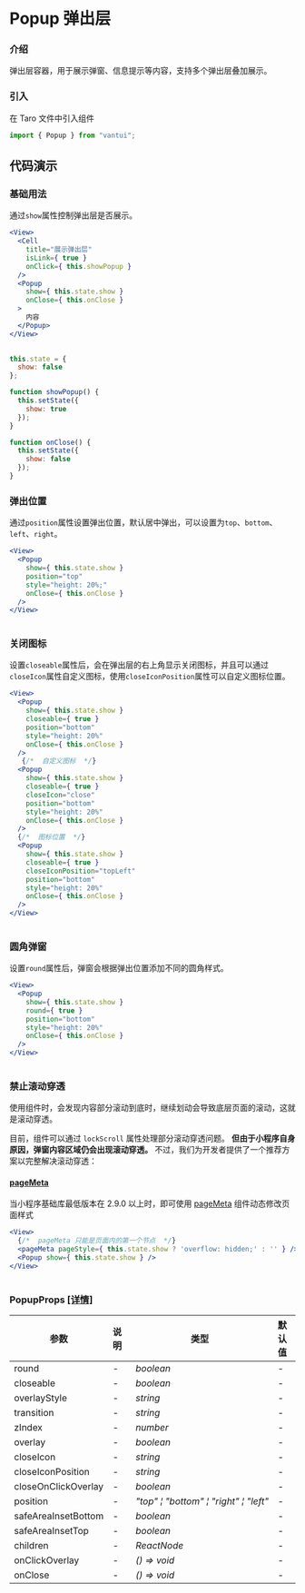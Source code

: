 # Popup 弹出层

### 介绍

弹出层容器，用于展示弹窗、信息提示等内容，支持多个弹出层叠加展示。

### 引入

在 Taro 文件中引入组件

```js
import { Popup } from "vantui"; 
```

## 代码演示

### 基础用法

通过`show`属性控制弹出层是否展示。

```jsx
<View>
  <Cell
    title="展示弹出层"
    isLink={ true }
    onClick={ this.showPopup }
  />
  <Popup
    show={ this.state.show }
    onClose={ this.onClose }
  >
    内容
  </Popup>
</View>
 
```

```js
this.state = {
  show: false
};

function showPopup() {
  this.setState({
    show: true
  });
}

function onClose() {
  this.setState({
    show: false
  });
} 
```

### 弹出位置

通过`position`属性设置弹出位置，默认居中弹出，可以设置为`top`、`bottom`、`left`、`right`。

```jsx
<View>
  <Popup
    show={ this.state.show }
    position="top"
    style="height: 20%;"
    onClose={ this.onClose }
  />
</View>
 
```

### 关闭图标

设置`closeable`属性后，会在弹出层的右上角显示关闭图标，并且可以通过`closeIcon`属性自定义图标，使用`closeIconPosition`属性可以自定义图标位置。

```jsx
<View>
  <Popup
    show={ this.state.show }
    closeable={ true }
    position="bottom"
    style="height: 20%"
    onClose={ this.onClose }
  />
   {/*  自定义图标  */}
  <Popup
    show={ this.state.show }
    closeable={ true }
    closeIcon="close"
    position="bottom"
    style="height: 20%"
    onClose={ this.onClose }
  /> 
  {/*  图标位置  */}
  <Popup
    show={ this.state.show }
    closeable={ true }
    closeIconPosition="topLeft"
    position="bottom"
    style="height: 20%"
    onClose={ this.onClose }
  />
</View>
 
```

### 圆角弹窗

设置`round`属性后，弹窗会根据弹出位置添加不同的圆角样式。

```jsx
<View>
  <Popup
    show={ this.state.show }
    round={ true }
    position="bottom"
    style="height: 20%"
    onClose={ this.onClose }
  />
</View>
 
```

### 禁止滚动穿透

使用组件时，会发现内容部分滚动到底时，继续划动会导致底层页面的滚动，这就是滚动穿透。

目前，组件可以通过 `lockScroll` 属性处理部分滚动穿透问题。 **但由于小程序自身原因，弹窗内容区域仍会出现滚动穿透。** 不过，我们为开发者提供了一个推荐方案以完整解决滚动穿透：

#### [pageMeta](https://developers.weixin.qq.com/miniprogram/dev/component/pageMeta.html)

当小程序基础库最低版本在 2.9.0 以上时，即可使用 [pageMeta](https://developers.weixin.qq.com/miniprogram/dev/component/pageMeta.html) 组件动态修改页面样式

```jsx
<View>
  {/*  pageMeta 只能是页面内的第一个节点  */}
  <pageMeta pageStyle={ this.state.show ? 'overflow: hidden;' : '' } />
  <Popup show={ this.state.show } />
</View>
 
```
### PopupProps [[详情]](https://github.com/AntmJS/vantui/tree/main/packages/vantui/types/popup.d.ts)   

| 参数 | 说明 | 类型 | 默认值 | 必填 |
| --- | --- | --- | --- | --- |
| round | - | _&nbsp;&nbsp;boolean<br/>_ | - | `false` |
| closeable | - | _&nbsp;&nbsp;boolean<br/>_ | - | `false` |
| overlayStyle | - | _&nbsp;&nbsp;string<br/>_ | - | `false` |
| transition | - | _&nbsp;&nbsp;string<br/>_ | - | `false` |
| zIndex | - | _&nbsp;&nbsp;number<br/>_ | - | `false` |
| overlay | - | _&nbsp;&nbsp;boolean<br/>_ | - | `false` |
| closeIcon | - | _&nbsp;&nbsp;string<br/>_ | - | `false` |
| closeIconPosition | - | _&nbsp;&nbsp;string<br/>_ | - | `false` |
| closeOnClickOverlay | - | _&nbsp;&nbsp;boolean<br/>_ | - | `false` |
| position | - | _&nbsp;&nbsp;"top"&nbsp;&brvbar;&nbsp;"bottom"&nbsp;&brvbar;&nbsp;"right"&nbsp;&brvbar;&nbsp;"left"<br/>_ | - | `false` |
| safeAreaInsetBottom | - | _&nbsp;&nbsp;boolean<br/>_ | - | `false` |
| safeAreaInsetTop | - | _&nbsp;&nbsp;boolean<br/>_ | - | `false` |
| children | - | _&nbsp;&nbsp;ReactNode<br/>_ | - | `false` |
| onClickOverlay | - | _&nbsp;&nbsp;()&nbsp;=>&nbsp;void<br/>_ | - | `false` |
| onClose | - | _&nbsp;&nbsp;()&nbsp;=>&nbsp;void<br/>_ | - | `false` |

